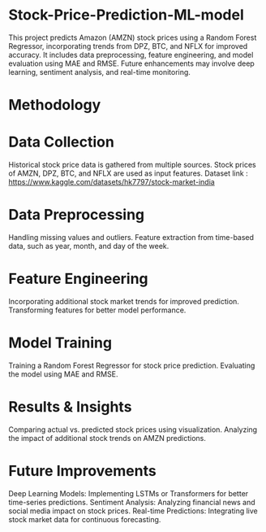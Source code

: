 # Stock-Price-Prediction-ML-model
This project predicts Amazon (AMZN) stock prices using a Random Forest Regressor, incorporating trends from DPZ, BTC, and NFLX for improved accuracy. It includes data preprocessing, feature engineering, and model evaluation using MAE and RMSE. Future enhancements may involve deep learning, sentiment analysis, and real-time monitoring. 
# Methodology
# Data Collection

Historical stock price data is gathered from multiple sources.
Stock prices of AMZN, DPZ, BTC, and NFLX are used as input features.
Dataset link : https://www.kaggle.com/datasets/hk7797/stock-market-india

# Data Preprocessing

Handling missing values and outliers.
Feature extraction from time-based data, such as year, month, and day of the week.

# Feature Engineering

Incorporating additional stock market trends for improved prediction.
Transforming features for better model performance.

# Model Training

Training a Random Forest Regressor for stock price prediction.
Evaluating the model using MAE and RMSE.

# Results & Insights

Comparing actual vs. predicted stock prices using visualization.
Analyzing the impact of additional stock trends on AMZN predictions.


# Future Improvements
Deep Learning Models: Implementing LSTMs or Transformers for better time-series predictions.
Sentiment Analysis: Analyzing financial news and social media impact on stock prices.
Real-time Predictions: Integrating live stock market data for continuous forecasting.
